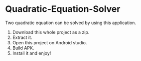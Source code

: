 # Quadratic-Equation-Solver
Two quadratic equation can be solved by using this application.

1. Download this whole project as a zip.
2. Extract it.
3. Open this project on Android studio.
4. Build APK.
5. Install it and enjoy!
